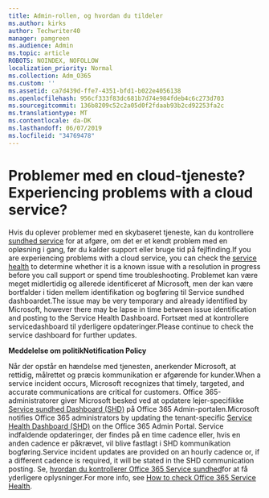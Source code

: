 ```yaml
---
title: Admin-rollen, og hvordan du tildeler
ms.author: kirks
author: Techwriter40
manager: pamgreen
ms.audience: Admin
ms.topic: article
ROBOTS: NOINDEX, NOFOLLOW
localization_priority: Normal
ms.collection: Adm_O365
ms.custom: ''
ms.assetid: ca7d439d-ffe7-4351-bfd1-b022e4056138
ms.openlocfilehash: 956cf333f83dc681b7d74e984fdeb4c6c273d703
ms.sourcegitcommit: 136b8209c52c2a05d0f2fdaab93b2cd92253fa2c
ms.translationtype: MT
ms.contentlocale: da-DK
ms.lasthandoff: 06/07/2019
ms.locfileid: "34769478"
---
```

# <a name="experiencing-problems-with-a-cloud-service"></a><span data-ttu-id="37bca-102">Problemer med en cloud-tjeneste?</span><span class="sxs-lookup"><span data-stu-id="37bca-102">Experiencing problems with a cloud service?</span></span>

<span data-ttu-id="37bca-103">Hvis du oplever problemer med en skybaseret tjeneste, kan du kontrollere [sundhed service](https://admin.microsoft.com/AdminPortal/Home#/servicehealth) for at afgøre, om det er et kendt problem med en opløsning i gang, før du kalder support eller bruge tid på fejlfinding.</span><span class="sxs-lookup"><span data-stu-id="37bca-103">If you are experiencing problems with a cloud service, you can check the [service health](https://admin.microsoft.com/AdminPortal/Home#/servicehealth) to determine whether it is a known issue with a resolution in progress before you call support or spend time troubleshooting.</span></span> <span data-ttu-id="37bca-104">Problemet kan være meget midlertidig og allerede identificeret af Microsoft, men der kan være bortfalder i tiden mellem identifikation og bogføring til Service sundhed dashboardet.</span><span class="sxs-lookup"><span data-stu-id="37bca-104">The issue may be very temporary and already identified by Microsoft, however there may be lapse in time between issue identification and posting to the Service Health Dashboard.</span></span> <span data-ttu-id="37bca-105">Fortsæt med at kontrollere servicedashboard til yderligere opdateringer.</span><span class="sxs-lookup"><span data-stu-id="37bca-105">Please continue to check the service dashboard for further updates.</span></span>

<span data-ttu-id="37bca-106">**Meddelelse om politik**</span><span class="sxs-lookup"><span data-stu-id="37bca-106">**Notification Policy**</span></span>

<span data-ttu-id="37bca-107">Når der opstår en hændelse med tjenesten, anerkender Microsoft, at rettidig, målrettet og præcis kommunikation er afgørende for kunder.</span><span class="sxs-lookup"><span data-stu-id="37bca-107">When a service incident occurs, Microsoft recognizes that timely, targeted, and accurate communications are critical for customers.</span></span> <span data-ttu-id="37bca-108">Office 365-administratorer giver Microsoft besked ved at opdatere lejer-specifikke [Service sundhed Dashboard (SHD)](https://admin.microsoft.com/AdminPortal/Home#/servicehealth) på Office 365 Admin-portalen.</span><span class="sxs-lookup"><span data-stu-id="37bca-108">Microsoft notifies Office 365 administrators by updating the tenant-specific [Service Health Dashboard (SHD)](https://admin.microsoft.com/AdminPortal/Home#/servicehealth) on the Office 365 Admin Portal.</span></span> <span data-ttu-id="37bca-109">Service indfaldende opdateringer, der findes på en time cadence eller, hvis en anden cadence er påkrævet, vil blive fastlagt i SHD kommunikation bogføring.</span><span class="sxs-lookup"><span data-stu-id="37bca-109">Service incident updates are provided on an hourly cadence or, if a different cadence is required, it will be stated in the SHD communication posting.</span></span> <span data-ttu-id="37bca-110">Se, [hvordan du kontrollerer Office 365 Service sundhed](https://docs.microsoft.com/office365/enterprise/view-service-health)for at få yderligere oplysninger.</span><span class="sxs-lookup"><span data-stu-id="37bca-110">For more info, see [How to check Office 365 Service Health](https://docs.microsoft.com/office365/enterprise/view-service-health).</span></span>

